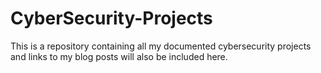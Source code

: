 # CyberSecurity-Projects
This is a repository containing all my documented cybersecurity projects and links to my blog posts will also be included here. 
